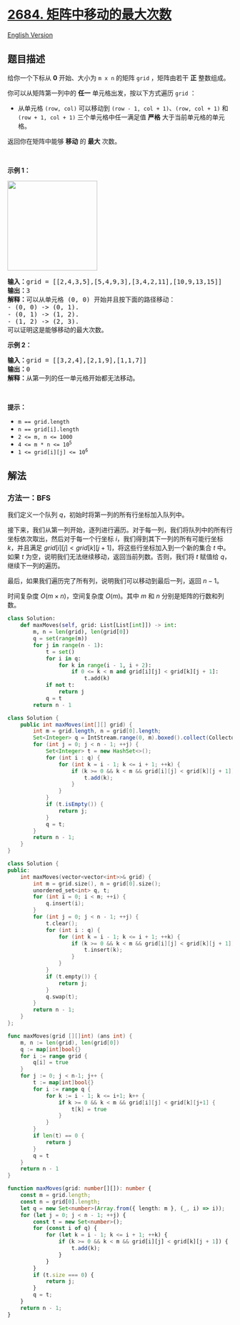 # [2684. 矩阵中移动的最大次数](https://leetcode.cn/problems/maximum-number-of-moves-in-a-grid)

[English Version](/solution/2600-2699/2684.Maximum%20Number%20of%20Moves%20in%20a%20Grid/README_EN.md)

<!-- tags:数组,动态规划,矩阵 -->

<!-- difficulty:中等 -->

## 题目描述

<!-- 这里写题目描述 -->

<p>给你一个下标从 <strong>0</strong> 开始、大小为 <code>m x n</code> 的矩阵 <code>grid</code> ，矩阵由若干 <strong>正</strong> 整数组成。</p>

<p>你可以从矩阵第一列中的 <strong>任一</strong> 单元格出发，按以下方式遍历&nbsp;<code>grid</code> ：</p>

<ul>
	<li>从单元格 <code>(row, col)</code> 可以移动到&nbsp;<code>(row - 1, col + 1)</code>、<code>(row, col + 1)</code> 和 <code>(row + 1, col + 1)</code> 三个单元格中任一满足值 <strong>严格</strong> 大于当前单元格的单元格。</li>
</ul>

<p>返回你在矩阵中能够 <strong>移动</strong> 的 <strong>最大</strong> 次数。</p>

<p>&nbsp;</p>

<p><strong>示例 1：</strong></p>
<img alt="" src="https://fastly.jsdelivr.net/gh/doocs/leetcode@main/solution/2600-2699/2684.Maximum%20Number%20of%20Moves%20in%20a%20Grid/images/yetgriddrawio-10.png" style="width: 201px; height: 201px;">
<pre><strong>输入：</strong>grid = [[2,4,3,5],[5,4,9,3],[3,4,2,11],[10,9,13,15]]
<strong>输出：</strong>3
<strong>解释：</strong>可以从单元格 (0, 0) 开始并且按下面的路径移动：
- (0, 0) -&gt; (0, 1).
- (0, 1) -&gt; (1, 2).
- (1, 2) -&gt; (2, 3).
可以证明这是能够移动的最大次数。</pre>

<p><strong>示例 2：</strong></p>

<pre><img alt="" src="https://fastly.jsdelivr.net/gh/doocs/leetcode@main/solution/2600-2699/2684.Maximum%20Number%20of%20Moves%20in%20a%20Grid/images/yetgrid4drawio.png">
<strong>输入：</strong>grid = [[3,2,4],[2,1,9],[1,1,7]]
<strong>输出：</strong>0
<strong>解释：</strong>从第一列的任一单元格开始都无法移动。
</pre>

<p>&nbsp;</p>

<p><strong>提示：</strong></p>

<ul>
	<li><code>m == grid.length</code></li>
	<li><code>n == grid[i].length</code></li>
	<li><code>2 &lt;= m, n &lt;= 1000</code></li>
	<li><code>4 &lt;= m * n &lt;= 10<sup>5</sup></code></li>
	<li><code>1 &lt;= grid[i][j] &lt;= 10<sup>6</sup></code></li>
</ul>

## 解法

### 方法一：BFS

我们定义一个队列 $q$，初始时将第一列的所有行坐标加入队列中。

接下来，我们从第一列开始，逐列进行遍历。对于每一列，我们将队列中的所有行坐标依次取出，然后对于每一个行坐标 $i$，我们得到其下一列的所有可能行坐标 $k$，并且满足 $grid[i][j] < grid[k][j + 1]$，将这些行坐标加入到一个新的集合 $t$ 中。如果 $t$ 为空，说明我们无法继续移动，返回当前列数。否则，我们将 $t$ 赋值给 $q$，继续下一列的遍历。

最后，如果我们遍历完了所有列，说明我们可以移动到最后一列，返回 $n - 1$。

时间复杂度 $O(m \times n)$，空间复杂度 $O(m)$。其中 $m$ 和 $n$ 分别是矩阵的行数和列数。

<!-- tabs:start -->

```python
class Solution:
    def maxMoves(self, grid: List[List[int]]) -> int:
        m, n = len(grid), len(grid[0])
        q = set(range(m))
        for j in range(n - 1):
            t = set()
            for i in q:
                for k in range(i - 1, i + 2):
                    if 0 <= k < m and grid[i][j] < grid[k][j + 1]:
                        t.add(k)
            if not t:
                return j
            q = t
        return n - 1
```

```java
class Solution {
    public int maxMoves(int[][] grid) {
        int m = grid.length, n = grid[0].length;
        Set<Integer> q = IntStream.range(0, m).boxed().collect(Collectors.toSet());
        for (int j = 0; j < n - 1; ++j) {
            Set<Integer> t = new HashSet<>();
            for (int i : q) {
                for (int k = i - 1; k <= i + 1; ++k) {
                    if (k >= 0 && k < m && grid[i][j] < grid[k][j + 1]) {
                        t.add(k);
                    }
                }
            }
            if (t.isEmpty()) {
                return j;
            }
            q = t;
        }
        return n - 1;
    }
}
```

```cpp
class Solution {
public:
    int maxMoves(vector<vector<int>>& grid) {
        int m = grid.size(), n = grid[0].size();
        unordered_set<int> q, t;
        for (int i = 0; i < m; ++i) {
            q.insert(i);
        }
        for (int j = 0; j < n - 1; ++j) {
            t.clear();
            for (int i : q) {
                for (int k = i - 1; k <= i + 1; ++k) {
                    if (k >= 0 && k < m && grid[i][j] < grid[k][j + 1]) {
                        t.insert(k);
                    }
                }
            }
            if (t.empty()) {
                return j;
            }
            q.swap(t);
        }
        return n - 1;
    }
};
```

```go
func maxMoves(grid [][]int) (ans int) {
	m, n := len(grid), len(grid[0])
	q := map[int]bool{}
	for i := range grid {
		q[i] = true
	}
	for j := 0; j < n-1; j++ {
		t := map[int]bool{}
		for i := range q {
			for k := i - 1; k <= i+1; k++ {
				if k >= 0 && k < m && grid[i][j] < grid[k][j+1] {
					t[k] = true
				}
			}
		}
		if len(t) == 0 {
			return j
		}
		q = t
	}
	return n - 1
}
```

```ts
function maxMoves(grid: number[][]): number {
    const m = grid.length;
    const n = grid[0].length;
    let q = new Set<number>(Array.from({ length: m }, (_, i) => i));
    for (let j = 0; j < n - 1; ++j) {
        const t = new Set<number>();
        for (const i of q) {
            for (let k = i - 1; k <= i + 1; ++k) {
                if (k >= 0 && k < m && grid[i][j] < grid[k][j + 1]) {
                    t.add(k);
                }
            }
        }
        if (t.size === 0) {
            return j;
        }
        q = t;
    }
    return n - 1;
}
```

<!-- tabs:end -->

<!-- end -->
